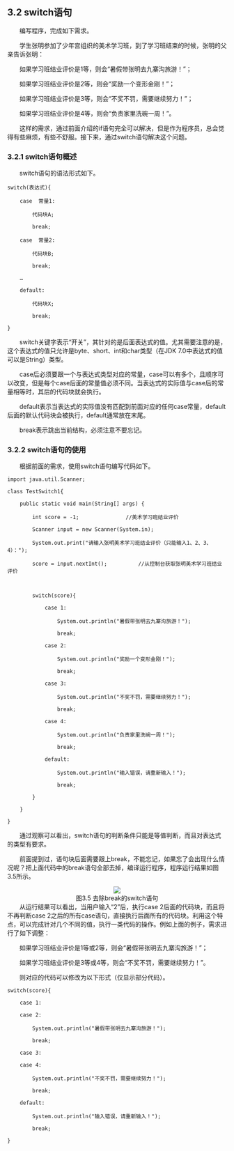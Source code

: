## 3.2  switch语句

 



&emsp;&emsp;编写程序，完成如下需求。

&emsp;&emsp;学生张明参加了少年宫组织的美术学习班，到了学习班结束的时候，张明的父亲告诉张明：

&emsp;&emsp;如果学习班结业评价是1等，则会“暑假带张明去九寨沟旅游！”；

&emsp;&emsp;如果学习班结业评价是2等，则会“奖励一个变形金刚！”；

&emsp;&emsp;如果学习班结业评价是3等，则会“不奖不罚，需要继续努力！”；

&emsp;&emsp;如果学习班结业评价是4等，则会“负责家里洗碗一周！”。

&emsp;&emsp;这样的需求，通过前面介绍的if语句完全可以解决，但是作为程序员，总会觉得有些麻烦，有些不舒服。接下来，通过switch语句解决这个问题。

### 3.2.1  switch语句概述  

&emsp;&emsp;switch语句的语法形式如下。


```
switch(表达式){

	case  常量1:

		代码块A;

		break;

	case  常量2:

		代码块B;

		break;

	…

	default:

		代码块X;

		break;

}
```


&emsp;&emsp;switch关键字表示“开关”，其针对的是后面表达式的值。尤其需要注意的是，这个表达式的值只允许是byte、short、int和char类型（在JDK 7.0中表达式的值可以是String）类型。

&emsp;&emsp;case后必须要跟一个与表达式类型对应的常量，case可以有多个，且顺序可以改变，但是每个case后面的常量值必须不同。当表达式的实际值与case后的常量相等时，其后的代码块就会执行。

&emsp;&emsp;default表示当表达式的实际值没有匹配到前面对应的任何case常量，default后面的默认代码块会被执行，default通常放在末尾。

&emsp;&emsp;break表示跳出当前结构，必须注意不要忘记。

### 3.2.2  switch语句的使用  

&emsp;&emsp;根据前面的需求，使用switch语句编写代码如下。


```
import java.util.Scanner;

class TestSwitch1{

    public static void main(String[] args) {

        int score = -1;               //美术学习班结业评价

        Scanner input = new Scanner(System.in);

        System.out.print("请输入张明美术学习班结业评价（只能输入1、2、3、4）：");

        score = input.nextInt();          //从控制台获取张明美术学习班结业评价



        switch(score){

        	case 1:

       			System.out.println("暑假带张明去九寨沟旅游！");

        		break;

        	case 2:

        		System.out.println("奖励一个变形金刚！");           

        		break;

        	case 3:

        		System.out.println("不奖不罚，需要继续努力！");

        		break;

        	case 4:

        		System.out.println("负责家里洗碗一周！");

        		break;

        	default:

        		System.out.println("输入错误，请重新输入！");

        		break;

        }

    }

}
```


&emsp;&emsp;通过观察可以看出，switch语句的判断条件只能是等值判断，而且对表达式的类型有要求。

&emsp;&emsp;前面提到过，语句块后面需要跟上break，不能忘记，如果忘了会出现什么情况呢？把上面代码中的break语句全部去掉，编译运行程序，程序运行结果如图3.5所示。

<center><img  src="https://labfile.oss.aliyuncs.com/library/textbook-java1/img/d3z/tu3.5.png"/></center>
<center> 图3.5  去除break的switch语句 </center>  
&emsp;&emsp;从运行结果可以看出，当用户输入“2”后，执行case 2后面的代码块，而且将不再判断case 2之后的所有case语句，直接执行后面所有的代码块。利用这个特点，可以完成针对几个不同的值，执行一类代码的操作。例如上面的例子，需求进行了如下调整：

&emsp;&emsp;如果学习班结业评价是1等或2等，则会“暑假带张明去九寨沟旅游！”；

&emsp;&emsp;如果学习班结业评价是3等或4等，则会“不奖不罚，需要继续努力！”。

&emsp;&emsp;则对应的代码可以修改为以下形式（仅显示部分代码）。


```
switch(score){

    case 1:

    case 2:

    	System.out.println("暑假带张明去九寨沟旅游！");                  

   		break;

    case 3:

    case 4:

    	System.out.println("不奖不罚，需要继续努力！");

    	break;

    default:

    	System.out.println("输入错误，请重新输入！");

    	break;

}

```



